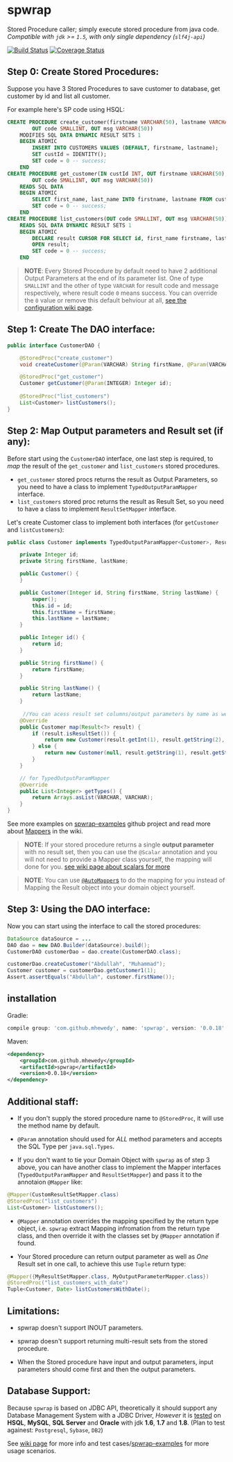 # spwrap
Stored Procedure caller; simply execute stored procedure from java code.    
*Compatible with `jdk` >= `1.5`, with only single dependency (`slf4j-api`)*

[![Build Status](https://travis-ci.org/mhewedy/spwrap.svg?branch=master)](https://travis-ci.org/mhewedy/spwrap)
[![Coverage Status](https://codecov.io/github/mhewedy/spwrap/coverage.svg?branch=master)](https://codecov.io/github/mhewedy/spwrap?branch=master)

## Step 0: Create Stored Procedures:

Suppose you have 3 Stored Procedures to save customer to database, get customer by id and list all customer.

For example here's SP code using HSQL:
```sql
CREATE PROCEDURE create_customer(firstname VARCHAR(50), lastname VARCHAR(50), OUT custId INT, 
        OUT code SMALLINT, OUT msg VARCHAR(50))
    MODIFIES SQL DATA DYNAMIC RESULT SETS 1
    BEGIN ATOMIC
        INSERT INTO CUSTOMERS VALUES (DEFAULT, firstname, lastname);
        SET custId = IDENTITY();
        SET code = 0 -- success;
    END
CREATE PROCEDURE get_customer(IN custId INT, OUT firstname VARCHAR(50), OUT lastname VARCHAR(50), 
        OUT code SMALLINT, OUT msg VARCHAR(50)) 
    READS SQL DATA
    BEGIN ATOMIC
        SELECT first_name, last_name INTO firstname, lastname FROM customers WHERE id = custId;
        SET code = 0 -- success;
    END
CREATE PROCEDURE list_customers(OUT code SMALLINT, OUT msg VARCHAR(50))
    READS SQL DATA DYNAMIC RESULT SETS 1
    BEGIN ATOMIC
        DECLARE result CURSOR FOR SELECT id, first_name firstname, last_name lastname FROM CUSTOMERS;
        OPEN result;
        SET code = 0 -- success;
    END
```
>**NOTE**: Every Stored Procedure by default need to have 2 additional Output Parameters at the end of its parameter list. One of type `SMALLINT` and the other of type `VARCHAR` for result code and message respectively, where result code `0` means success. You can override the `0` value or remove this default behviour at all, [see the configuration wiki page](https://github.com/mhewedy/spwrap/wiki/Configurations).

## Step 1: Create The DAO interface:
```java
public interface CustomerDAO {

    @StoredProc("create_customer")
    void createCustomer(@Param(VARCHAR) String firstName, @Param(VARCHAR) String lastName);

    @StoredProc("get_customer")
    Customer getCustomer(@Param(INTEGER) Integer id);	
	
    @StoredProc("list_customers")
    List<Customer> listCustomers();
}
```

## Step 2: Map Output parameters and Result set (if any):

Before start using the `CustomerDAO` interface, one last step is required, to *map* the result of the `get_customer` and `list_customers` stored procedures.

* `get_customer` stored procs returns the result as Output Parameters, so you need to have a class to implement `TypedOutputParamMapper` interface.
* `list_customers` stored proc returns the result as Result Set, so you need to have a class to implement `ResultSetMapper` interface.

Let's create Customer class to implement both interfaces (for `getCustomer` and `listCustomers`):

```java
public class Customer implements TypedOutputParamMapper<Customer>, ResultSetMapper<Customer> {

	private Integer id;
	private String firstName, lastName;

	public Customer() {
	}

	public Customer(Integer id, String firstName, String lastName) {
		super();
		this.id = id;
		this.firstName = firstName;
		this.lastName = lastName;
	}

	public Integer id() {
		return id;
	}

	public String firstName() {
		return firstName;
	}

	public String lastName() {
		return lastName;
	}
	
	 //You can acess result set columns/output parameters by name as well
	@Override
	public Customer map(Result<?> result) {
		if (result.isResultSet()) {
			return new Customer(result.getInt(1), result.getString(2), result.getString(3));
		} else {
			return new Customer(null, result.getString(1), result.getString(2));
		}
	}

	// for TypedOutputParamMapper
	@Override
	public List<Integer> getTypes() {
		return Arrays.asList(VARCHAR, VARCHAR);
	}
}
```
See more examples on [spwrap-examples](https://github.com/mhewedy/spwrap-examples) github project and read more about [Mappers](https://github.com/mhewedy/spwrap/wiki/Mappers) in the wiki.

>**NOTE**: If your stored procedure returns a single **output parameter** with no result set, then you can use the `@Scalar` annotation and you will not need to provide a Mapper class yourself, the mapping will done for you. [see wiki page about scalars for more](https://github.com/mhewedy/spwrap/wiki/Scalar)

>**NOTE**: You can use [`@AutoMapper`s](https://github.com/mhewedy/spwrap/wiki/AutoMappers) to do the mapping for you instead of Mapping the Result object into your domain object yourself.

## Step 3: Using the DAO interface:

Now you can start using the interface to call the stored procedures:
```java
DataSource dataSource = ...
DAO dao = new DAO.Builder(dataSource).build();
CustomerDAO customerDao = dao.create(CustomerDAO.class);

customerDao.createCustomer("Abdullah", "Muhammad");
Customer customer = customerDao.getCustomer1(1);
Assert.assertEquals("Abdullah", customer.firstName());
```
## installation
Gradle:
```gradle
compile group: 'com.github.mhewedy', name: 'spwrap', version: '0.0.18'
```
Maven:
```xml
<dependency>
    <groupId>com.github.mhewedy</groupId>
    <artifactId>spwrap</artifactId>
    <version>0.0.18</version>
</dependency>
```
## Additional staff:

* If you don't supply the stored procedure name to `@StoredProc`, it will use the method name by default.

* `@Param` annotation should used for *ALL* method parameters and accepts the SQL Type per `java.sql.Types`.

* If you don't want to tie your Domain Object with `spwrap` as of step 3 above, you can have another class to implement the Mapper interfaces (`TypedOutputParamMapper` and `ResultSetMapper`) and pass it to the annotaion `@Mapper` like:
```java
@Mapper(CustomResultSetMapper.class)
@StoredProc("list_customers")
List<Customer> listCustomers();
```
* `@Mapper` annotation overrides the mapping specified by the return type object, i.e. `spwrap` extract Mapping infromation from the return type class, and then override it with the classes set by `@Mapper` annotation if found.

* Your Stored procedure can return output parameter as well as *One* Result set in one call, to achieve this use `Tuple` return type:
```java
@Mapper({MyResultSetMapper.class, MyOutputParameterMapper.class})
@StoredProc("list_customers_with_date")
Tuple<Customer, Date> listCustomersWithDate();
```
## Limitations:
* spwrap doesn't support INOUT parameters.

* spwrap doesn't support returning multi-result sets from the stored procedure.

* When the Stored procedure have input and output parameters, input parameters should come first and then the output parameters.

## Database Support:
Because `spwrap` is based on JDBC API, theoretically it should support any Database Management System with a JDBC Driver, *However* it is [tested](https://travis-ci.org/mhewedy/spwrap) on **HSQL**, **MySQL**, **SQL Server** and **Oracle** with jdk **1.6**, **1.7** and **1.8**. (Plan to test againest: `Postgresql`, `Sybase`, `DB2`)

See [wiki page](https://github.com/mhewedy/spwrap/wiki) for more info and test cases/[spwrap-examples](https://github.com/mhewedy/spwrap-examples) for more usage scenarios.

